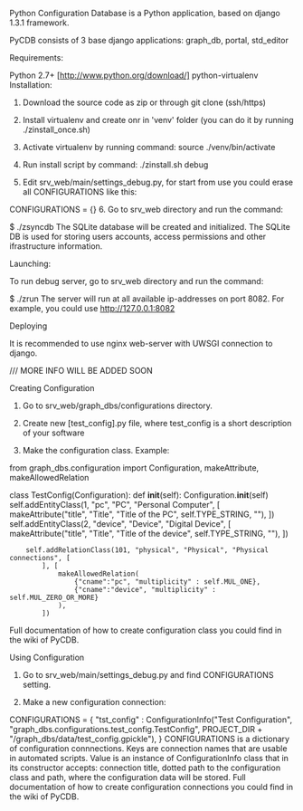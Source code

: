 Python Configuration Database is a Python application, based on django 1.3.1 framework.

PyCDB consists of 3 base django applications: graph_db, portal, std_editor

Requirements:

Python 2.7+ [http://www.python.org/download/]
python-virtualenv
Installation:

1. Download the source code as zip or through git clone (ssh/https)

2. Install virtualenv and create onr in 'venv' folder (you can do it by running ./zinstall_once.sh)

3. Activate virtualenv by running command: source ./venv/bin/activate

4. Run install script by command: ./zinstall.sh debug

5. Edit srv_web/main/settings_debug.py, for start from use you could erase all CONFIGURATIONS like this:

CONFIGURATIONS = {}
6. Go to srv_web directory and run the command:

$ ./zsyncdb
The SQLite database will be created and initialized. The SQLite DB is used for storing users accounts, access permissions and other ifrastructure information.

Launching:

To run debug server, go to srv_web directory and run the command:

$ ./zrun
The server will run at all available ip-addresses on port 8082. For example, you could use http://127.0.0.1:8082

Deploying

It is recommended to use nginx web-server with UWSGI connection to django.

/// MORE INFO WILL BE ADDED SOON

Creating Configuration

1. Go to srv_web/graph_dbs/configurations directory.

2. Create new [test_config].py file, where test_config is a short description of your software

3. Make the configuration class. Example:

from graph_dbs.configuration import Configuration, makeAttribute, makeAllowedRelation

class TestConfig(Configuration):
    def __init__(self):
        Configuration.__init__(self)
        self.addEntityClass(1, "pc", "PC", "Personal Computer", [
                makeAttribute("title", "Title", "Title of the PC", self.TYPE_STRING, ""),
            ])
        self.addEntityClass(2, "device", "Device", "Digital Device", [
                makeAttribute("title", "Title", "Title of the device", self.TYPE_STRING, ""),
            ])

        self.addRelationClass(101, "physical", "Physical", "Physical connections", [
            ], [
                makeAllowedRelation(
                    {"cname":"pc", "multiplicity" : self.MUL_ONE},
                    {"cname":"device", "multiplicity" : self.MUL_ZERO_OR_MORE}
                ),
            ])
Full documentation of how to create configuration class you could find in the wiki of PyCDB.

Using Configuration

1. Go to srv_web/main/settings_debug.py and find CONFIGURATIONS setting.

2. Make a new configuration connection:

CONFIGURATIONS = {
    "tst_config" : ConfigurationInfo("Test Configuration", "graph_dbs.configurations.test_config.TestConfig", PROJECT_DIR + "/graph_dbs/data/test_config.gpickle"),
}
CONFIGURATIONS is a dictionary of configuration connnections. Keys are connection names that are usable in automated scripts. Value is an instance of ConfigurationInfo class that in its constructor accepts: connection title, dotted path to the configuration class and path, where the configuration data will be stored. Full documentation of how to create configuration connections you could find in the wiki of PyCDB.